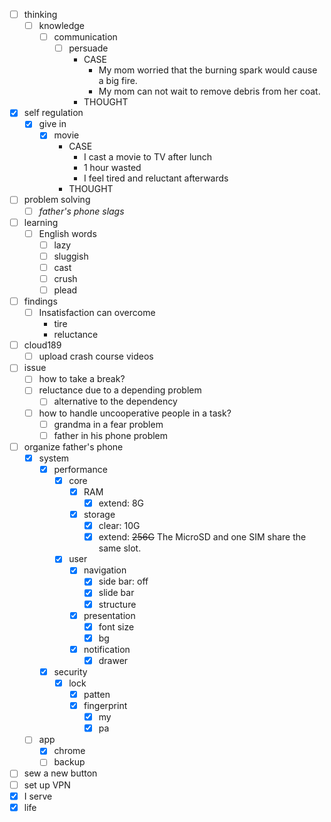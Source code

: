 - [ ] thinking
    - [ ] knowledge
        - [ ] communication
            - [ ] persuade
                - CASE
                    - My mom worried that the burning spark would cause a big fire.
                    - My mom can not wait to remove debris from her coat.
                - THOUGHT
- [x] self regulation
    - [x] give in
        - [x] movie
            - CASE
                - I cast a movie to TV after lunch
                - 1 hour wasted
                - I feel tired and reluctant afterwards
            - THOUGHT
- [ ] problem solving
    - [ ] *father's phone slags* 
- [ ] learning
    - [ ] English words
        - [ ] lazy
        - [ ] sluggish
        - [ ] cast
        - [ ] crush
        - [ ] plead
- [ ] findings
    - [ ] Insatisfaction can overcome
        - tire
        - reluctance
- [ ] cloud189
    - [ ] upload crash course videos
- [ ] issue
    - [ ] how to take a break?
    - [ ] reluctance due to a depending problem
        - [ ] alternative to the dependency
    - [ ] how to handle uncooperative people in a task?
        - [ ] grandma in a fear problem
        - [ ] father in his phone problem
- [ ] organize father's phone
    - [x] system
        - [x] performance
            - [x] core
                - [x] RAM
                    - [x] extend: 8G
                - [x] storage
                    - [x] clear: 10G
                    - [x] extend: ~~256G~~ The MicroSD and one SIM share the same slot.
            - [x] user
                - [x] navigation
                    - [x] side bar: off
                    - [x] slide bar
                    - [x] structure
                - [x] presentation
                    - [x] font size
                    - [x] bg
                - [x] notification
                    - [x] drawer
        - [x] security
            - [x] lock
                - [x] patten
                - [x] fingerprint
                    - [x] my
                    - [x] pa
    - [ ] app
        - [x] chrome
        - [ ] backup
- [ ] sew a new button
- [ ] set up VPN
- [x] I serve 
- [x] life